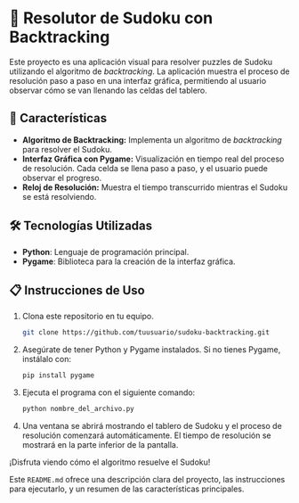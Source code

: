 # 🧩 Resolutor de Sudoku con Backtracking

Este proyecto es una aplicación visual para resolver puzzles de Sudoku utilizando el algoritmo de *backtracking*. La aplicación muestra el proceso de resolución paso a paso en una interfaz gráfica, permitiendo al usuario observar cómo se van llenando las celdas del tablero.

## 🚀 Características

- **Algoritmo de Backtracking:** Implementa un algoritmo de *backtracking* para resolver el Sudoku.
- **Interfaz Gráfica con Pygame:** Visualización en tiempo real del proceso de resolución. Cada celda se llena paso a paso, y el usuario puede observar el progreso.
- **Reloj de Resolución:** Muestra el tiempo transcurrido mientras el Sudoku se está resolviendo.

## 🛠️ Tecnologías Utilizadas

- **Python**: Lenguaje de programación principal.
- **Pygame**: Biblioteca para la creación de la interfaz gráfica.

## 📋 Instrucciones de Uso

1. Clona este repositorio en tu equipo.
   ```bash
   git clone https://github.com/tuusuario/sudoku-backtracking.git

2. Asegúrate de tener Python y Pygame instalados. Si no tienes Pygame, instálalo con:
    ```bash
    pip install pygame

3. Ejecuta el programa con el siguiente comando:
    ```bash
    python nombre_del_archivo.py

4. Una ventana se abrirá mostrando el tablero de Sudoku y el proceso de resolución comenzará automáticamente. El tiempo de resolución se mostrará en la parte inferior de la pantalla.

¡Disfruta viendo cómo el algoritmo resuelve el Sudoku!

Este `README.md` ofrece una descripción clara del proyecto, las instrucciones para ejecutarlo, y un resumen de las características principales.
